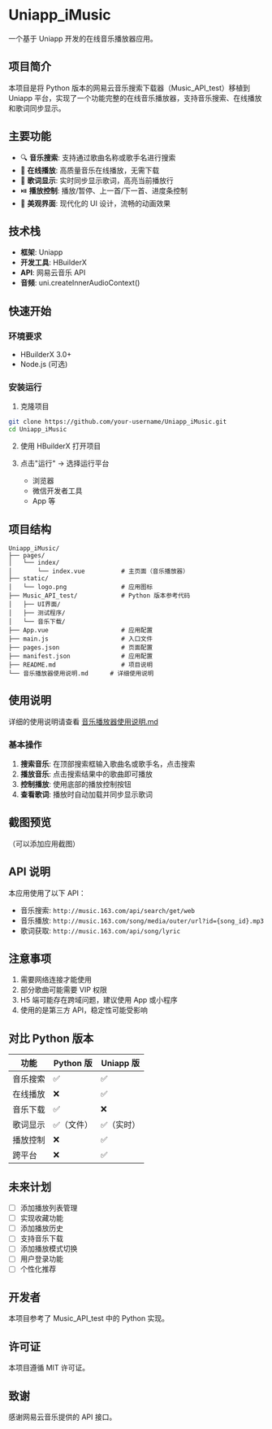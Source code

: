 # Uniapp_iMusic

一个基于 Uniapp 开发的在线音乐播放器应用。

## 项目简介

本项目是将 Python 版本的网易云音乐搜索下载器（Music_API_test）移植到 Uniapp 平台，实现了一个功能完整的在线音乐播放器，支持音乐搜索、在线播放和歌词同步显示。

## 主要功能

- 🔍 **音乐搜索**: 支持通过歌曲名称或歌手名进行搜索
- 🎵 **在线播放**: 高质量音乐在线播放，无需下载
- 📝 **歌词显示**: 实时同步显示歌词，高亮当前播放行
- ⏯️ **播放控制**: 播放/暂停、上一首/下一首、进度条控制
- 🎨 **美观界面**: 现代化的 UI 设计，流畅的动画效果

## 技术栈

- **框架**: Uniapp
- **开发工具**: HBuilderX
- **API**: 网易云音乐 API
- **音频**: uni.createInnerAudioContext()

## 快速开始

### 环境要求

- HBuilderX 3.0+
- Node.js (可选)

### 安装运行

1. 克隆项目
```bash
git clone https://github.com/your-username/Uniapp_iMusic.git
cd Uniapp_iMusic
```

2. 使用 HBuilderX 打开项目

3. 点击"运行" -> 选择运行平台
   - 浏览器
   - 微信开发者工具
   - App 等

## 项目结构

```
Uniapp_iMusic/
├── pages/
│   └── index/
│       └── index.vue          # 主页面（音乐播放器）
├── static/
│   └── logo.png               # 应用图标
├── Music_API_test/            # Python 版本参考代码
│   ├── UI界面/
│   ├── 测试程序/
│   └── 音乐下载/
├── App.vue                    # 应用配置
├── main.js                    # 入口文件
├── pages.json                 # 页面配置
├── manifest.json              # 应用配置
├── README.md                  # 项目说明
└── 音乐播放器使用说明.md      # 详细使用说明

```

## 使用说明

详细的使用说明请查看 [音乐播放器使用说明.md](./音乐播放器使用说明.md)

### 基本操作

1. **搜索音乐**: 在顶部搜索框输入歌曲名或歌手名，点击搜索
2. **播放音乐**: 点击搜索结果中的歌曲即可播放
3. **控制播放**: 使用底部的播放控制按钮
4. **查看歌词**: 播放时自动加载并同步显示歌词

## 截图预览

（可以添加应用截图）

## API 说明

本应用使用了以下 API：

- 音乐搜索: `http://music.163.com/api/search/get/web`
- 音乐播放: `http://music.163.com/song/media/outer/url?id={song_id}.mp3`
- 歌词获取: `http://music.163.com/api/song/lyric`

## 注意事项

1. 需要网络连接才能使用
2. 部分歌曲可能需要 VIP 权限
3. H5 端可能存在跨域问题，建议使用 App 或小程序
4. 使用的是第三方 API，稳定性可能受影响

## 对比 Python 版本

| 功能 | Python 版 | Uniapp 版 |
|-----|----------|----------|
| 音乐搜索 | ✅ | ✅ |
| 在线播放 | ❌ | ✅ |
| 音乐下载 | ✅ | ❌ |
| 歌词显示 | ✅（文件） | ✅（实时） |
| 播放控制 | ❌ | ✅ |
| 跨平台 | ❌ | ✅ |

## 未来计划

- [ ] 添加播放列表管理
- [ ] 实现收藏功能
- [ ] 添加播放历史
- [ ] 支持音乐下载
- [ ] 添加播放模式切换
- [ ] 用户登录功能
- [ ] 个性化推荐

## 开发者

本项目参考了 Music_API_test 中的 Python 实现。

## 许可证

本项目遵循 MIT 许可证。

## 致谢

感谢网易云音乐提供的 API 接口。
